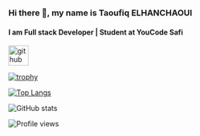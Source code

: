 ### Hi there 👋, my name is Taoufiq ELHANCHAOUI
####  I am Full stack Developer | Student at YouCode Safi



[<img src='https://cdn.jsdelivr.net/npm/simple-icons@3.0.1/icons/github.svg' alt='github' height='40'>](https://github.com/taoufiqq)  

[![trophy](https://github-profile-trophy.vercel.app/?username=taoufiqq)](https://github.com/ryo-ma/github-profile-trophy)

[![Top Langs](https://github-readme-stats.vercel.app/api/top-langs/?username=taoufiqq)](https://github.com/anuraghazra/github-readme-stats)

![GitHub stats](https://github-readme-stats.vercel.app/api?username=taoufiqq&show_icons=true)  

![Profile views](https://gpvc.arturio.dev/taoufiqq)  
